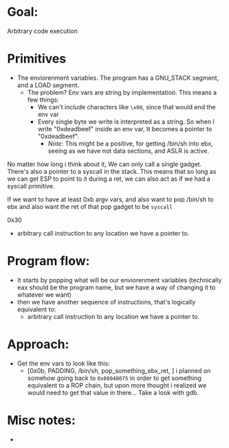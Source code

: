 # Goal: 
Arbitrary code execution

# Primitives
- The enviorenment variables. The program has a GNU_STACK segment, and a LOAD segment.
    *  The problem? Env vars are string by implementation. This means a few things:
        + We can't include characters like `\x00`, since that would end the env var
        + Every single byte we write is interpreted as a string. So when I write "0xdeadbeef" inside an env var, It becomes a pointer to "0xdeadbeef".
            + *Note*: This might be a positive, for getting /bin/sh into ebx, seeing as we have not data sections, and ASLR is active.

No matter how long i think about it, We can only call a single gadget. There's also a pointer to a syscall in the stack. This means that so long as we can get ESP to point to it during a ret, we can also act as if we had a syscall primitive. 

If we want to have at least 0xb argv vars, 
and also want to pop /bin/sh to ebx
and also want the ret of that pop gadget to be `syscall`

0x30



- arbitrary call instruction to any location we have a pointer to.

# Program flow: 
- It starts by popping what will be our enviorenment variables (technically eax should be the program name, but we have a way of changing it to whatever we want)
- then we have another sequence of instructions, that's logically equivalent to:
    * arbitrary call instruction to any location we have a pointer to.

# Approach:

- Get the env vars to look like this:
    * \[0x0b, PADDING, /bin/sh, pop_something_ebx_ret,   ]  i planned on somehow going back to `0x08048075` in order to get something equivalent to a ROP chain, but upon more thought i realized we would need to get that value in there... Take a look with gdb.



# Misc notes:

- 



